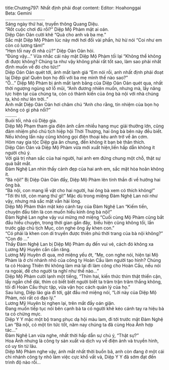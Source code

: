 title:Chương797: Nhất định phải đoạt
content:
Editor: Hoahonggai<br>Beta: Gemini<br>………………………….<br>Sáng ngày thứ hai, truyền thông Quang Diệu.<br>“Rốt cuộc chơi đủ rồi?” Diệp Mộ Phàm mặt ai oán.<br>Diệp Oản Oản cười khẽ “Quà cho anh và ba mẹ.”<br>Sắc mặt Diệp Mộ Phàm lúc này mới hơi đổi vài phần, hừ hừ nói “Coi như em còn có lương tâm!”<br>“Hẹn tối nay đi nhà cũ?” Diệp Oản Oản hỏi.<br>“Đúng vậy…” Vừa nhắc cái này mặt Diệp Mộ Phàm tối lại “Không thể không đi được không? Chúng ta như vậy không phải rất tốt sao, làm sao phải nhất định muốn về đó cho tức!”<br>Diệp Oản Oản quét tới, ánh mắt lạnh giá “Em nói rồi, anh nhất định phải đoạt lại Diệp gia! Quên bọn họ đối với ba mẹ mình thế nào sao?”<br>“Ồ…” Diệp Mộ Phàm bị ánh mắt lạnh băng của Diệp Oản Oản quét qua, nhất thời ngượng ngùng sờ lỗ mũi, “Anh đương nhiên muốn, nhưng mà, lấy năng lực hiện tại của chúng ta, còn có thành kiến của ông bà nội với nhà chúng ta, khó như lên trời..”<br>Ánh mắt Diệp Oản Oản hơi chăm chú “Anh cho rằng, tín nhiệm của bọn họ không có gì phá nổi?”<br>………<br>Buỏi tối, nhà cũ Diệp gia.<br>Diệp Mộ Phạm tham gia điện ảnh cầm nhiều hạng mục giải thưởng lớn, cũng đảm nhiệm phó chủ tịch hiệp hội Thời Thượng, hai ông bà bên này đều biết.<br>Nếu không lần này cũng không gọi điện thoại kêu anh trở về ăn cơm.<br>Hôm nay gia tộc Diệp gia ăn chung, đến không ít bạn bè thân thích.<br>Diệp Oản Oản và Diệp Mộ Phàm vừa mới xuất hiện,liền hấp dẫn không ít người chú ý.<br>Với giá trị nhan sắc của hai người, hai anh em đứng chung một chỗ, thật sự quá bắt mắt.<br>Đàm Nghệ Lan nhìn thấy cảnh đẹp của hai anh em, sắc mặt hòa hoãn không ít.<br>“Bà nội!” Bị Diệp Oản Oản đẩy, Diệp Mộ Phàm lên tinh thần đi về hướng hai ông bà.<br>“Bà nội, con mang lễ vật cho hai người, hai ông bà xem có thích không!”<br>“Tới thì tới, còn mang thứ gì!” Mặc dù trong miệng Đàm Nghệ Lan nói như vậy, nhưng mà sắc mặt vẫn hài lòng.<br>Diệp Mộ Phàm thân mật kéo cánh tay của Đàm Nghệ Lan “Kiếm tiền, chuyện đầu tiên là con muốn hiếu kính ông bà nội!”<br>Đàm Nghệ Lan nghe vậy vui mừng mở miệng “Cuối cùng Mộ Phàm cũng bắt đầu hiểu chuyện, trong thời gian gần đây,  biểu hiện cũng không tồi, lần trước gặp chủ tịch Mục, còn nghe ông ấy khen con.”<br>“Có phải là khen con di truyền được thiên phú thời trang của bà nội không?”<br>“Con đó …”<br>Thấy Đàm Nghệ Lan bị Diệp Mộ Phàm dụ đến vui vẻ, cách đó không xa Lương Mỹ Huyên cắn cắn răng.<br>Lương Mỹ Huyên đi qua, mở miệng yếu ớt, “Mẹ, con nghe nói, hiện tại Mộ Phàm là ở chi nhánh nhỏ của công ty Hoàn Cầu làm người tạo hình? Chúng ta có Hoàng Thiên thì không làm mà lại đi làm công cho Hoàn Cầu, nếu nói ra ngoài, để cho người ta nghĩ như thế nào…”<br>Diệp Mộ Phàm cười lạnh một tiếng, “Thím hai, kiến thức thím thật thiển cận, lấy ngắn chế dài, thím có biết biết người biết ta trăm trận trăm thắng không, tôi đi Hoàn Cầu thực tập, vừa vặn học cách quản lý của họ.”<br>Sau lưng, Diệp lão gia đi tới, gật đầu mở miệng nói, “Lời này của Diệp Mộ Phàm, nói rất có đạo lý.”<br>Lương Mỹ Huyên bị nghẹn lại, trên mắt đầy oán giận.<br>Đang muốn tiếp tục nói bên cạnh bà ta có người khẽ kéo cánh tay ra hiệu bà ta có chừng mực.<br>Diệp Y Y mặc một bộ trang phục dạ hội màu lam, đi tới trước mặt Đàm Nghệ Lan “Bà nội, có một tin tức tốt, năm nay chúng ta đã cùng Hoa Ảnh hợp tác…”<br>Đàm Nghệ Lan vừa nghe, nhất thời hấp dẫn sự chú ý, “Thật sự?”<br>Hoa Ảnh nhưng là công ty sản xuất và dịch vụ về điện ảnh và truyền hình, có uy tín từ lâu.<br>Diệp Mộ Phàm nghe vậy, ánh mắt nhất thời buồn bã, anh còn đang ở một cái chi nhánh công ty nhỏ làm việc cực khổ vất vả, Diệp Y Y đã sớm đạt đến trình độ nào rồi…